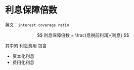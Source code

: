 # 利息保障倍数

英文：`interest coverage ratio`

$$
利息保障倍数 = \frac{息税前利润}{利息}
$$

其中的 利息费用 包含

* 资本化利息
* 费用化利息